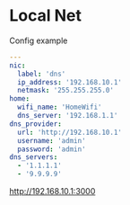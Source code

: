 # Local Net

Config example

```yaml
---
nic:
  label: 'dns'
  ip_address: '192.168.10.1'
  netmask: '255.255.255.0'
home:
  wifi_name: 'HomeWifi'
  dns_server: '192.168.1.1'
dns_provider:
  url: 'http://192.168.10.1'
  username: 'admin'
  password: 'admin'
dns_servers:
  - '1.1.1.1'
  - '9.9.9.9'
```

http://192.168.10.1:3000
